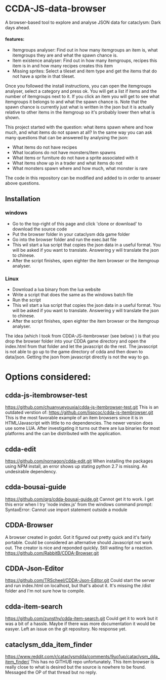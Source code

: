 # CCDA-JS-data-browser
 A browser-based tool to explore and analyse JSON data for cataclysm: Dark days ahead. 
 
#### features:
- Itemgroups analyser: Find out in how many itemgroups an item is, what itemgroups they are and what the spawn chance is. 
- Item existence analyser: Find out in how many itemgroups, recipes this item is in and how many recipes creates this item
- Missing sprites: Select a tileset and item type and get the items that do not have a sprite in that tileset.

Once you followed the install instructions, you can open the itemgroups analyser, select a category and press ok. You will get a list if items and the number of itemgroups next to it. If you click an item you will get to see what itemgroups it belongs to and what the spawn chance is. Note that the spawn chance is currently just what is written in the json but it is actually relative to other items in the itemgroup so it's probably lower then what is shown.
 
This project started with the question: what items spawn where and how much, and what items do not spawn at all? In the same way you can ask many questions that can be answered by analysing the json:
- What items do not have recipes
- What locations do not have monsters/item spawns
- What items or furniture do not have a sprite associated with it
- What items show up in a trader and what items do not
- What monsters spawn where and how much, what monster is rare

The code in this repository can be modified and added to in order to answer above questions.

## Installation 

### windows
- Go to the top-right of this page and click 'clone or download' to download the source code
- Put the browser folder in your cataclysm dda game folder
- Go into the browser folder and run the exec.bat file
- This wil start a lua script that copies the json data in a useful format. You will be asked if you want to translate. Answering y will translate the json to chinese.
- After the script finishes, open eighter the item browser or the itemgroup analyser.

### Linux
 - Download a lua binary from the lua website
 - Write a script that does the same as the windows batch file
 - Run the script
- This wil start a lua script that copies the json data in a useful format. You will be asked if you want to translate. Answering y will translate the json to chinese.
- After the script finishes, open eighter the item browser or the itemgroup analyser.
 



 
The idea (which I took from CDDA-JS-itembrowser (see below) ) is that you drop the browser folder into your CDDA game directory and open the index.html from that folder and let the javascript do the rest. The javascript is not able to go up to the game directory of cdda and then down to data/json. Getting the json from javascript directly is not the way to go.

# Options considered:

## cdda-js-itembrowser-test
https://github.com/chuanyueyouxia/cdda-js-itembrowser-test.git
This is an outdated verstion of:
https://github.com/lispcoc/cdda-js-itembrowser.git
This is the most favorable example of an item browsers since it is in HTML/Javascript with little to no dependencies. The newer version does use some LUA. After investigating it turns out there are lua binaries for most platforms and the can be distributed with the application.

## cdda-edit
https://github.com/nornagon/cdda-edit.git
When installing the packages using NPM install, an error shows up stating python 2.7 is missing. An undesirable dependency.


## cdda-bousai-guide
https://github.com/qrg/cdda-bousai-guide.git
Cannot get it to work. I get this error when I try 'node index.js' from the windows command prompt:
SyntaxError: Cannot use import statement outside a module

## CDDA-Browser
A browser created in godot. Got it figured out pretty quick and it's fairly portable. Could be considered an alternative should Javascript not work out. The creator is nice and reponded quickly. Still waiting for a reaction.
https://github.com/RabbitB/CDDA-Browser.git


## CDDA-Json-Editor
https://github.com/TRScheel/CDDA-Json-Editor.git
Could start the server and run index.html on localhost, but that's about it. It's missing the /dist folder and I'm not sure how to compile.


## cdda-item-search
https://github.com/zunsthy/cdda-item-search.git
Could get it to work but it was a bit of a hassle. Maybe if there was more documentation it would be easyer. Left an issue on the git repository. No response yet.


## cataclysm_dda_item_finder
https://www.reddit.com/r/cataclysmdda/comments/9uo1up/cataclysm_dda_item_finder/ 
This has no GITHUB repo unfortunately. This item browser is really close to what is desired but the source is nowhere to be found. Messaged the OP of that thread but no reply.

